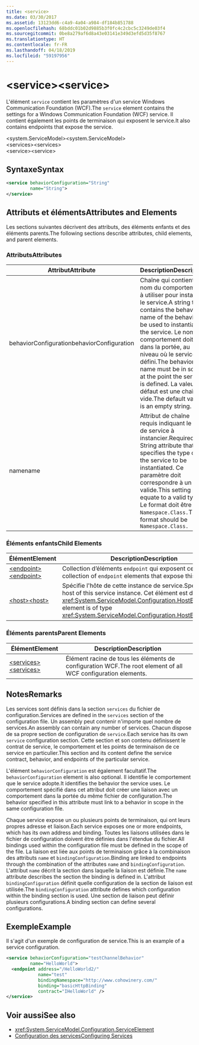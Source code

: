 ```yaml
---
title: <service>
ms.date: 03/30/2017
ms.assetid: 13123dd6-c4a9-4a04-a984-df184b851788
ms.openlocfilehash: 68bddc01b02d9885b3f0fc4c2cbc5c3249de03f4
ms.sourcegitcommit: 0be8a279af6d8a43e03141e349d3efd5d35f8767
ms.translationtype: HT
ms.contentlocale: fr-FR
ms.lasthandoff: 04/18/2019
ms.locfileid: "59197956"
---
```

# <a name="service"></a><span data-ttu-id="45931-101">\<service></span><span class="sxs-lookup"><span data-stu-id="45931-101">\<service></span></span>
<span data-ttu-id="45931-102">L'élément `service` contient les paramètres d'un service Windows Communication Foundation (WCF).</span><span class="sxs-lookup"><span data-stu-id="45931-102">The `service` element contains the settings for a Windows Communication Foundation (WCF) service.</span></span> <span data-ttu-id="45931-103">Il contient également les points de terminaison qui exposent le service.</span><span class="sxs-lookup"><span data-stu-id="45931-103">It also contains endpoints that expose the service.</span></span>  
  
 <span data-ttu-id="45931-104">\<system.ServiceModel></span><span class="sxs-lookup"><span data-stu-id="45931-104">\<system.ServiceModel></span></span>  
<span data-ttu-id="45931-105">\<services></span><span class="sxs-lookup"><span data-stu-id="45931-105">\<services></span></span>  
<span data-ttu-id="45931-106">\<service></span><span class="sxs-lookup"><span data-stu-id="45931-106">\<service></span></span>  
  
## <a name="syntax"></a><span data-ttu-id="45931-107">Syntaxe</span><span class="sxs-lookup"><span data-stu-id="45931-107">Syntax</span></span>  
  
```xml  
<service behaviorConfiguration="String"
         name="String">
</service>
```  
  
## <a name="attributes-and-elements"></a><span data-ttu-id="45931-108">Attributs et éléments</span><span class="sxs-lookup"><span data-stu-id="45931-108">Attributes and Elements</span></span>  
 <span data-ttu-id="45931-109">Les sections suivantes décrivent des attributs, des éléments enfants et des éléments parents.</span><span class="sxs-lookup"><span data-stu-id="45931-109">The following sections describe attributes, child elements, and parent elements.</span></span>  
  
### <a name="attributes"></a><span data-ttu-id="45931-110">Attributs</span><span class="sxs-lookup"><span data-stu-id="45931-110">Attributes</span></span>  
  
|<span data-ttu-id="45931-111">Attribut</span><span class="sxs-lookup"><span data-stu-id="45931-111">Attribute</span></span>|<span data-ttu-id="45931-112">Description</span><span class="sxs-lookup"><span data-stu-id="45931-112">Description</span></span>|  
|---------------|-----------------|  
|<span data-ttu-id="45931-113">behaviorConfiguration</span><span class="sxs-lookup"><span data-stu-id="45931-113">behaviorConfiguration</span></span>|<span data-ttu-id="45931-114">Chaîne qui contient le nom du comportement à utiliser pour instancier le service.</span><span class="sxs-lookup"><span data-stu-id="45931-114">A string that contains the behavior name of the behavior to be used to instantiate the service.</span></span> <span data-ttu-id="45931-115">Le nom du comportement doit être dans la portée, au niveau où le service est défini.</span><span class="sxs-lookup"><span data-stu-id="45931-115">The behavior name must be in scope at the point the service is defined.</span></span> <span data-ttu-id="45931-116">La valeur par défaut est une chaîne vide.</span><span class="sxs-lookup"><span data-stu-id="45931-116">The default value is an empty string.</span></span>|  
|<span data-ttu-id="45931-117">name</span><span class="sxs-lookup"><span data-stu-id="45931-117">name</span></span>|<span data-ttu-id="45931-118">Attribut de chaîne requis indiquant le type de service à instancier.</span><span class="sxs-lookup"><span data-stu-id="45931-118">Required String attribute that specifies the type of the service to be instantiated.</span></span> <span data-ttu-id="45931-119">Ce paramètre doit correspondre à un type valide.</span><span class="sxs-lookup"><span data-stu-id="45931-119">This setting must equate to a valid type.</span></span> <span data-ttu-id="45931-120">Le format doit être `Namespace.Class.`</span><span class="sxs-lookup"><span data-stu-id="45931-120">The format should be `Namespace.Class.`</span></span>|  
  
### <a name="child-elements"></a><span data-ttu-id="45931-121">Éléments enfants</span><span class="sxs-lookup"><span data-stu-id="45931-121">Child Elements</span></span>  
  
|<span data-ttu-id="45931-122">Élément</span><span class="sxs-lookup"><span data-stu-id="45931-122">Element</span></span>|<span data-ttu-id="45931-123">Description</span><span class="sxs-lookup"><span data-stu-id="45931-123">Description</span></span>|  
|-------------|-----------------|  
|[<span data-ttu-id="45931-124">\<endpoint></span><span class="sxs-lookup"><span data-stu-id="45931-124">\<endpoint></span></span>](../../../../../docs/framework/configure-apps/file-schema/wcf/endpoint-element.md)|<span data-ttu-id="45931-125">Collection d’éléments `endpoint` qui exposent ce service.</span><span class="sxs-lookup"><span data-stu-id="45931-125">A collection of `endpoint` elements that expose this service.</span></span>|  
|[<span data-ttu-id="45931-126">\<host></span><span class="sxs-lookup"><span data-stu-id="45931-126">\<host></span></span>](../../../../../docs/framework/configure-apps/file-schema/wcf/host.md)|<span data-ttu-id="45931-127">Spécifie l'hôte de cette instance de service.</span><span class="sxs-lookup"><span data-stu-id="45931-127">Specifies the host of this service instance.</span></span> <span data-ttu-id="45931-128">Cet élément est de type <xref:System.ServiceModel.Configuration.HostElement>.</span><span class="sxs-lookup"><span data-stu-id="45931-128">This element is of type <xref:System.ServiceModel.Configuration.HostElement>.</span></span>|  
  
### <a name="parent-elements"></a><span data-ttu-id="45931-129">Éléments parents</span><span class="sxs-lookup"><span data-stu-id="45931-129">Parent Elements</span></span>  
  
|<span data-ttu-id="45931-130">Élément</span><span class="sxs-lookup"><span data-stu-id="45931-130">Element</span></span>|<span data-ttu-id="45931-131">Description</span><span class="sxs-lookup"><span data-stu-id="45931-131">Description</span></span>|  
|-------------|-----------------|  
|[<span data-ttu-id="45931-132">\<services></span><span class="sxs-lookup"><span data-stu-id="45931-132">\<services></span></span>](../../../../../docs/framework/configure-apps/file-schema/wcf/services.md)|<span data-ttu-id="45931-133">Élément racine de tous les éléments de configuration WCF.</span><span class="sxs-lookup"><span data-stu-id="45931-133">The root element of all WCF configuration elements.</span></span>|  
  
## <a name="remarks"></a><span data-ttu-id="45931-134">Notes</span><span class="sxs-lookup"><span data-stu-id="45931-134">Remarks</span></span>  
 <span data-ttu-id="45931-135">Les services sont définis dans la section `services` du fichier de configuration.</span><span class="sxs-lookup"><span data-stu-id="45931-135">Services are defined in the `services` section of the configuration file.</span></span> <span data-ttu-id="45931-136">Un assembly peut contenir n'importe quel nombre de services.</span><span class="sxs-lookup"><span data-stu-id="45931-136">An assembly can contain any number of services.</span></span> <span data-ttu-id="45931-137">Chacun dispose de sa propre section de configuration de `service`.</span><span class="sxs-lookup"><span data-stu-id="45931-137">Each service has its own `service` configuration section.</span></span> <span data-ttu-id="45931-138">Cette section et son contenu définissent le contrat de service, le comportement et les points de terminaison de ce service en particulier.</span><span class="sxs-lookup"><span data-stu-id="45931-138">This section and its content define the service contract, behavior, and endpoints of the particular service.</span></span>  
  
 <span data-ttu-id="45931-139">L'élément `behaviorConfiguration` est également facultatif.</span><span class="sxs-lookup"><span data-stu-id="45931-139">The `behaviorConfiguration` element is also optional.</span></span> <span data-ttu-id="45931-140">Il identifie le comportement que le service adopte.</span><span class="sxs-lookup"><span data-stu-id="45931-140">It identifies the behavior the service uses.</span></span> <span data-ttu-id="45931-141">Le comportement spécifié dans cet attribut doit créer une liaison avec un comportement dans la portée du même fichier de configuration.</span><span class="sxs-lookup"><span data-stu-id="45931-141">The behavior specified in this attribute must link to a behavior in scope in the same configuration file.</span></span>  
  
 <span data-ttu-id="45931-142">Chaque service expose un ou plusieurs points de terminaison, qui ont leurs propres adresse et liaison.</span><span class="sxs-lookup"><span data-stu-id="45931-142">Each service exposes one or more endpoints, which has its own address and binding.</span></span> <span data-ttu-id="45931-143">Toutes les liaisons utilisées dans le fichier de configuration doivent être définies dans l'étendue du fichier.</span><span class="sxs-lookup"><span data-stu-id="45931-143">All bindings used within the configuration file must be defined in the scope of the file.</span></span> <span data-ttu-id="45931-144">La liaison est liée aux points de terminaison grâce à la combinaison des attributs `name` et `bindingConfiguration`.</span><span class="sxs-lookup"><span data-stu-id="45931-144">Binding are linked to endpoints through the combination of the attributes `name` and `bindingConfiguration`.</span></span> <span data-ttu-id="45931-145">L'attribut `name` décrit la section dans laquelle la liaison est définie.</span><span class="sxs-lookup"><span data-stu-id="45931-145">The `name` attribute describes the section the binding is defined in.</span></span> <span data-ttu-id="45931-146">L'attribut `bindingConfiguration` définit quelle configuration de la section de liaison est utilisée.</span><span class="sxs-lookup"><span data-stu-id="45931-146">The `bindingConfiguration` attribute defines which configuration within the binding section is used.</span></span> <span data-ttu-id="45931-147">Une section de liaison peut définir plusieurs configurations.</span><span class="sxs-lookup"><span data-stu-id="45931-147">A binding section can define several configurations.</span></span>  
  
## <a name="example"></a><span data-ttu-id="45931-148">Exemple</span><span class="sxs-lookup"><span data-stu-id="45931-148">Example</span></span>  
 <span data-ttu-id="45931-149">Il s'agit d'un exemple de configuration de service.</span><span class="sxs-lookup"><span data-stu-id="45931-149">This is an example of a service configuration.</span></span>  
  
```xml  
<service behaviorConfiguration="testChannelBehavior"
         name="HelloWorld">
  <endpoint address="/HelloWorld2/"
            name="test"
            bindingNamespace="http://www.cohowinery.com/"
            binding="basicHttpBinding"
            contract="IHelloWorld" />
</service>
```  
  
## <a name="see-also"></a><span data-ttu-id="45931-150">Voir aussi</span><span class="sxs-lookup"><span data-stu-id="45931-150">See also</span></span>

- <xref:System.ServiceModel.Configuration.ServiceElement>
- [<span data-ttu-id="45931-151">Configuration des services</span><span class="sxs-lookup"><span data-stu-id="45931-151">Configuring Services</span></span>](../../../../../docs/framework/wcf/configuring-services.md)
